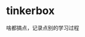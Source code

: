 


























































































# tinkerbox
啥都搞点，记录点别的学习过程
